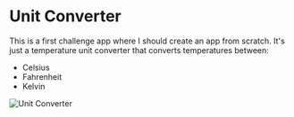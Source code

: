 # Unit Converter

This is a first challenge app where I should create an app from scratch.
It's just a temperature unit converter that converts temperatures between:

- Celsius
- Fahrenheit
- Kelvin

![Unit Converter](https://media.giphy.com/media/H3xFiOERWcawsqPvis/200w_d.gif)
